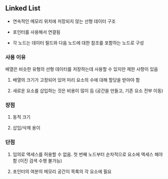 ## Linked List

- 연속적인 메모리 위치에 저장되지 않는 선형 데이터 구조

- 포인터를 사용해서 연결됨

- 각 노드는 데이터 필드와 다음 노드에 대한 참조를 포함하는 노드로 구성

### 사용 이유
배열은 비슷한 유형의 선형 데이터를 저장하는데 사용할 수 있지만 제한 사항이 있음

1. 배열의 크기가 고정되어 있어 미리 요소의 수에 대해 할당을 받아야 함

2. 새로운 요소를 삽입하는 것은 비용이 많이 듬 (공간을 만들고, 기존 요소 전부 이동)

### 장점
1. 동적 크기

2. 삽입/삭제 용이

### 단점
1. 임의로 액세스를 허용할 수 없음. 첫 번째 노드부터 순차적으로 요소에 액세스 해야함 (이진 검색 수행 불가능)

2. 포인터의 여분의 메모리 공간이 목록의 각 요소에 필요
